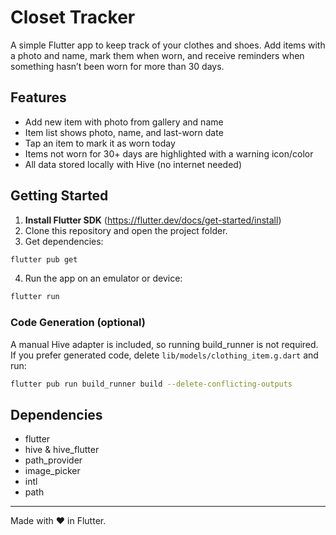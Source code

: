 # Closet Tracker

A simple Flutter app to keep track of your clothes and shoes. Add items with a photo and name, mark them when worn, and receive reminders when something hasn’t been worn for more than 30 days.

## Features

- Add new item with photo from gallery and name
- Item list shows photo, name, and last-worn date
- Tap an item to mark it as worn today
- Items not worn for 30+ days are highlighted with a warning icon/color
- All data stored locally with Hive (no internet needed)

## Getting Started

1. **Install Flutter SDK** (https://flutter.dev/docs/get-started/install)
2. Clone this repository and open the project folder.
3. Get dependencies:

```bash
flutter pub get
```

4. Run the app on an emulator or device:

```bash
flutter run
```

### Code Generation (optional)
A manual Hive adapter is included, so running build_runner is not required. If you prefer generated code, delete `lib/models/clothing_item.g.dart` and run:

```bash
flutter pub run build_runner build --delete-conflicting-outputs
```

## Dependencies
- flutter
- hive & hive_flutter
- path_provider
- image_picker
- intl
- path

---
Made with ❤️ in Flutter.